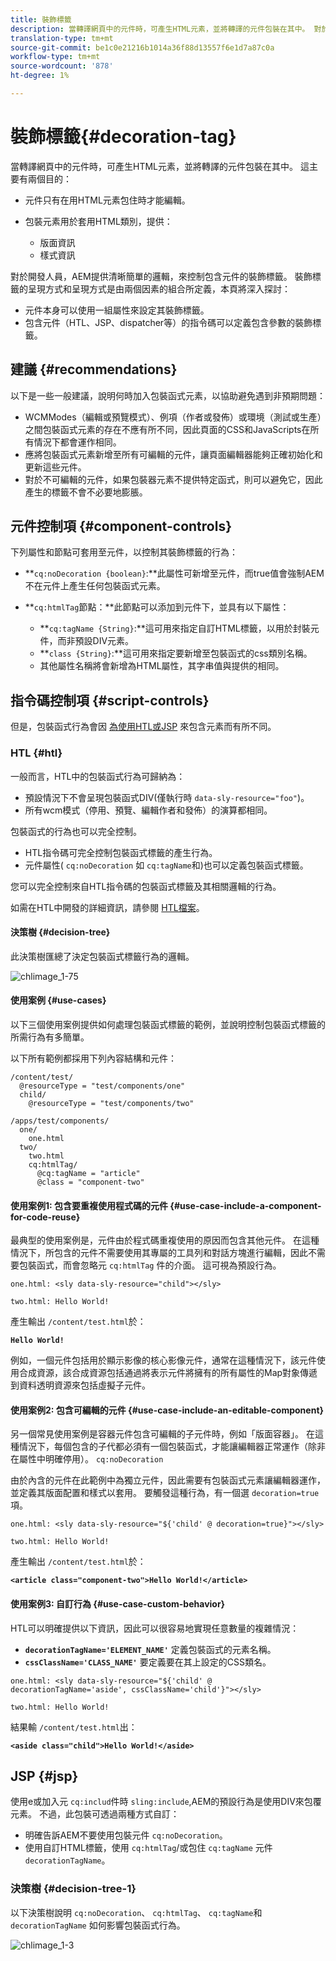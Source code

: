 ```yaml
---
title: 裝飾標籤
description: 當轉譯網頁中的元件時，可產生HTML元素，並將轉譯的元件包裝在其中。 對於開發人員，AEM提供清晰簡單的邏輯，來控制包含元件的裝飾標籤。
translation-type: tm+mt
source-git-commit: be1c0e21216b1014a36f88d13557f6e1d7a87c0a
workflow-type: tm+mt
source-wordcount: '878'
ht-degree: 1%

---
```



# 裝飾標籤{#decoration-tag}

當轉譯網頁中的元件時，可產生HTML元素，並將轉譯的元件包裝在其中。 這主要有兩個目的：

* 元件只有在用HTML元素包住時才能編輯。
* 包裝元素用於套用HTML類別，提供：

   * 版面資訊
   * 樣式資訊

對於開發人員，AEM提供清晰簡單的邏輯，來控制包含元件的裝飾標籤。 裝飾標籤的呈現方式和呈現方式是由兩個因素的組合所定義，本頁將深入探討：

* 元件本身可以使用一組屬性來設定其裝飾標籤。
* 包含元件（HTL、JSP、dispatcher等）的指令碼可以定義包含參數的裝飾標籤。

## 建議 {#recommendations}

以下是一些一般建議，說明何時加入包裝函式元素，以協助避免遇到非預期問題：

* WCMModes（編輯或預覽模式）、例項（作者或發佈）或環境（測試或生產）之間包裝函式元素的存在不應有所不同，因此頁面的CSS和JavaScripts在所有情況下都會運作相同。
* 應將包裝函式元素新增至所有可編輯的元件，讓頁面編輯器能夠正確初始化和更新這些元件。
* 對於不可編輯的元件，如果包裝器元素不提供特定函式，則可以避免它，因此產生的標籤不會不必要地膨脹。

## 元件控制項 {#component-controls}

下列屬性和節點可套用至元件，以控制其裝飾標籤的行為：

* **`cq:noDecoration {boolean}`:**此屬性可新增至元件，而true值會強制AEM不在元件上產生任何包裝函式元素。

* **`cq:htmlTag`節點：**此節點可以添加到元件下，並具有以下屬性：

   * **`cq:tagName {String}`:**這可用來指定自訂HTML標籤，以用於封裝元件，而非預設DIV元素。
   * **`class {String}`:**這可用來指定要新增至包裝函式的css類別名稱。
   * 其他屬性名稱將會新增為HTML屬性，其字串值與提供的相同。

## 指令碼控制項 {#script-controls}

但是，包裝函式行為會因 [為使用HTL](/help/sites-developing/decoration-tag.md#htl)[或JSP](/help/sites-developing/decoration-tag.md#jsp) 來包含元素而有所不同。

### HTL {#htl}

一般而言，HTL中的包裝函式行為可歸納為：

* 預設情況下不會呈現包裝函式DIV(僅執行時 `data-sly-resource="foo"`)。
* 所有wcm模式（停用、預覽、編輯作者和發佈）的演算都相同。

包裝函式的行為也可以完全控制。

* HTL指令碼可完全控制包裝函式標籤的產生行為。
* 元件屬性( `cq:noDecoration` 如 `cq:tagName`和)也可以定義包裝函式標籤。

您可以完全控制來自HTL指令碼的包裝函式標籤及其相關邏輯的行為。

如需在HTL中開發的詳細資訊，請參閱 [HTL檔案](https://docs.adobe.com/content/help/zh-Hant/experience-manager-htl/using/overview.html)。

#### 決策樹 {#decision-tree}

此決策樹匯總了決定包裝函式標籤行為的邏輯。

![chlimage_1-75](assets/chlimage_1-75a.png)

#### 使用案例 {#use-cases}

以下三個使用案例提供如何處理包裝函式標籤的範例，並說明控制包裝函式標籤的所需行為有多簡單。

以下所有範例都採用下列內容結構和元件：

```
/content/test/
  @resourceType = "test/components/one"
  child/
    @resourceType = "test/components/two"
```

```
/apps/test/components/
  one/
    one.html
  two/
    two.html
    cq:htmlTag/
      @cq:tagName = "article"
      @class = "component-two"
```

#### 使用案例1: 包含要重複使用程式碼的元件 {#use-case-include-a-component-for-code-reuse}

最典型的使用案例是，元件由於程式碼重複使用的原因而包含其他元件。 在這種情況下，所包含的元件不需要使用其專屬的工具列和對話方塊進行編輯，因此不需要包裝函式，而會忽略元 `cq:htmlTag` 件的介面。 這可視為預設行為。

`one.html: <sly data-sly-resource="child"></sly>`

`two.html: Hello World!`

產生輸出 `/content/test.html`於：

**`Hello World!`**

例如，一個元件包括用於顯示影像的核心影像元件，通常在這種情況下，該元件使用合成資源，該合成資源包括通過將表示元件將擁有的所有屬性的Map對象傳遞到資料透明資源來包括虛擬子元件。

#### 使用案例2: 包含可編輯的元件 {#use-case-include-an-editable-component}

另一個常見使用案例是容器元件包含可編輯的子元件時，例如「版面容器」。 在這種情況下，每個包含的子代都必須有一個包裝函式，才能讓編輯器正常運作（除非在屬性中明確停用）。 `cq:noDecoration`

由於內含的元件在此範例中為獨立元件，因此需要有包裝函式元素讓編輯器運作，並定義其版面配置和樣式以套用。 要觸發這種行為，有一個選 `decoration=true` 項。

`one.html: <sly data-sly-resource="${'child' @ decoration=true}"></sly>`

`two.html: Hello World!`

產生輸出 `/content/test.html`於：

**`<article class="component-two">Hello World!</article>`**

#### 使用案例3: 自訂行為 {#use-case-custom-behavior}

HTL可以明確提供以下資訊，因此可以很容易地實現任意數量的複雜情況：

* **`decorationTagName='ELEMENT_NAME'`** 定義包裝函式的元素名稱。
* **`cssClassName='CLASS_NAME'`** 要定義要在其上設定的CSS類名。

`one.html: <sly data-sly-resource="${'child' @ decorationTagName='aside', cssClassName='child'}"></sly>`

`two.html: Hello World!`

結果輸 `/content/test.html`出：

**`<aside class="child">Hello World!</aside>`**

## JSP {#jsp}

使用e或加入元 `cq:includ`件時 `sling:include`,AEM的預設行為是使用DIV來包覆元素。 不過，此包裝可透過兩種方式自訂：

* 明確告訴AEM不要使用包裝元件 `cq:noDecoration`。
* 使用自訂HTML標籤，使用 `cq:htmlTag`/或包住 `cq:tagName` 元件 `decorationTagName`。

### 決策樹 {#decision-tree-1}

以下決策樹說明 `cq:noDecoration`、 `cq:htmlTag`、 `cq:tagName`和 `decorationTagName` 如何影響包裝函式行為。

![chlimage_1-3](assets/chlimage_1-3a.jpeg)


